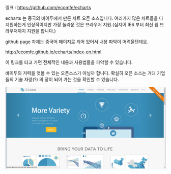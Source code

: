 링크 : https://github.com/ecomfe/echarts

echarts 는 중국의 바이두에서 만든 차트 오픈 소스입니다. 여러가지 많은 차트들을 다 지원하는게 인상적이지만 가장 놀라운 것은 브라우저 지원.(심지어 IE6 부터 최신 웹 브라우저까지 지원을 합니다.)

github page  자체는 중국어 페이지로 되어 있어서 내용 파악이 어려울텐데요.

http://ecomfe.github.io/echarts/index-en.html

이 링크를 타고 가면 전체적인 내용과 사용법들을 파악할 수 있습니다.

바이두의 저력을 엿볼 수 있는 오픈소스가 아닐까 합니다. 확실히 오픈 소스는 거대 기업들의 기술 자랑(?) 의 장이 되어 가는 것을 확인할 수 있습니다.

![이미지1](../img/001$14.png)
